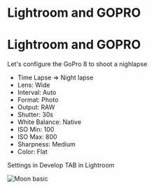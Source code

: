 # Lightroom and GOPRO

# Lightroom and GOPRO

Let's configure the GoPro 8 to shoot a nighlapse

* Time Lapse => Night lapse
* Lens: Wide
* Interval: Auto
* Format: Photo
* Output: RAW
* Shutter: 30s
* White Balance: Native
* ISO Min: 100
* ISO Max: 800
* Sharpness: Medium
* Color: Flat


Settings in Develop TAB in Lightroom

![Moon basic](/images//basic_full_moon.jpg)
